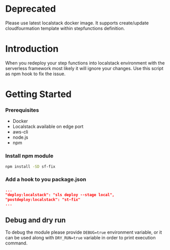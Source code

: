 # Deprecated
Please use latest localstack docker image. It supports create/update cloudfourmation template within stepfunctions definition.
  
# Introduction 
When you redeploy your step functions into localstack environment with the serverless framework most likely it will ignore your changes.
Use this script as npm hook to fix the issue.

# Getting Started
### Prerequisites
- Docker
- Localstack available on edge port
- aws-cli
- node.js
- npm 

### Install npm module
```bash
npm install -SD sf-fix
```
### Add a hook to you package.json

```json
...
"deploy:localstack": "sls deploy --stage local",
"postdeploy:localstack": "st-fix"
...
``` 

## Debug and dry run
To debug the module please provide `DEBUG=true` environment variable, or it can be used along with `DRY_RUN=true` variable in order to print execution command.   
